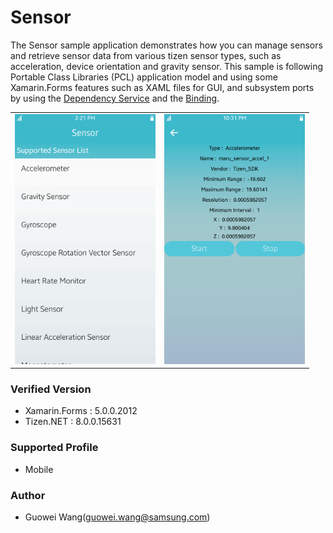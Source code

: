 # Sensor
The Sensor sample application demonstrates how you can manage sensors and retrieve sensor data from various tizen sensor types, such as acceleration, device orientation and gravity sensor.
This sample is following Portable Class Libraries (PCL) application model and using some Xamarin.Forms features such as XAML files for GUI, and subsystem ports by using the [Dependency Service](https://developer.xamarin.com/guides/xamarin-forms/application-fundamentals/dependency-service/) and the [Binding](https://developer.xamarin.com/guides/xamarin-forms/xaml/xaml-basics/data_binding_basics/).


<table>
<tr>
<td>
<center><img src='./Screenshots/Tizen/Main.png' height=400></center>
</td>
<td>
<center><img src='./Screenshots/Tizen/Accelerometer.png' height=400></center>
</td>
</tr>
</table>


### Verified Version
* Xamarin.Forms : 5.0.0.2012
* Tizen.NET : 8.0.0.15631

### Supported Profile
* Mobile

### Author
* Guowei Wang(guowei.wang@samsung.com)
